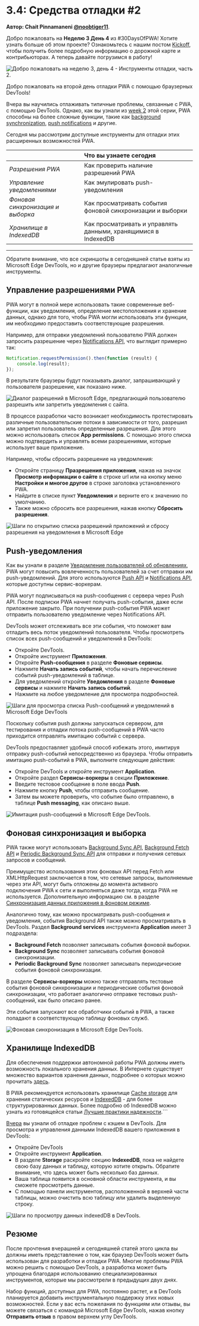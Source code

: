# 3.4: Средства отладки #2

**Автор: Chait Pinnamaneni [@noobtiger11](https://twitter.com/noobtiger11)**.

Добро пожаловать на **Неделю 3 День 4** из #30DaysOfPWA! Хотите узнать больше об этом проекте? Ознакомьтесь с нашим постом [Kickoff](../index.md), чтобы получить более подробную информацию о дорожной карте и контрибьюторах. А теперь давайте погрузимся в работу!

![Добро пожаловать на неделю 3, день 4 - Инструменты отладки, часть 2.](_media/day-04.jpg)

Добро пожаловать на второй день отладки PWA с помощью браузерных DevTools!

Вчера вы научились отлаживать типичные проблемы, связанные с PWA, с помощью DevTools. Однако, как вы узнали из [week 2](../advanced-capabilities/index.md) этой серии, PWA способны на более сложные функции, такие как [background synchronization](../advanced-capabilities/06.md), [push notifications](../advanced-capabilities/07.md) и другие.

Сегодня мы рассмотрим доступные инструменты для отладки этих расширенных возможностей PWA.

|  | Что вы узнаете сегодня |
| :-- | :-- |
| _Разрешения PWA_ | Как проверить наличие разрешений PWA |
| _Управление уведомлениями_ | Как эмулировать push-уведомления |
| _Фоновая синхронизация и выборка_ | Как просматривать события фоновой синхронизации и выборки |
| _Хранилище в IndexedDB_ | Как просматривать и управлять данными, хранящимися в IndexedDB |

---

Обратите внимание, что все скриншоты в сегодняшней статье взяты из Microsoft Edge DevTools, но и другие браузеры предлагают аналогичные инструменты.

## Управление разрешениями PWA

PWA могут в полной мере использовать такие современные веб-функции, как уведомления, определение местоположения и хранение данных, однако для того, чтобы PWA могли использовать эти функции, им необходимо предоставить соответствующие разрешения.

Например, для отправки уведомлений пользователю PWA должен запросить разрешение через [Notifications API](https://aka.ms/learn-PWA/30Days-3.4/developer.mozilla.org/docs/Web/API/Notifications_API), что выглядит примерно так:

```javascript
Notification.requestPermission().then(function (result) {
    console.log(result);
});
```

В результате браузеры будут показывать диалог, запрашивающий у пользователя разрешение, как показано ниже.

![Диалог разрешений в Microsoft Edge, предлагающий пользователю разрешить или запретить уведомления с сайта.](_media/day-04-permission-dialog.png)

В процессе разработки часто возникает необходимость протестировать различные пользовательские потоки в зависимости от того, разрешил или запретил пользователь определенные разрешения. Для этого можно использовать список **App permissions**. С помощью этого списка можно подтвердить и управлять всеми разрешениями, которые использует ваше приложение.

Например, чтобы сбросить разрешение на уведомления:

-   Откройте страницу **Празрешения приложения**, нажав на значок **Просмотр информации о сайте** в строке url или на кнопку меню **Настройки и многое другое** в строке заголовка установленного PWA.
-   Найдите в списке пункт **Уведомления** и верните его к значению по умолчанию.
-   Также можно сбросить все разрешения, нажав кнопку **Сбросить разрешения**.

![Шаги по открытию списка разрешений приложений и сбросу разрешения на уведомления в Microsoft Edge](_media/day-04-all-permission.png)

## Push-уведомления

Как вы узнали в разделе [Уведомление пользователей об обновлениях](../advanced-capabilities/07.md), PWA могут повысить вовлеченность пользователей за счет отправки им push-уведомлений. Для этого используются [Push API](https://aka.ms/learn-PWA/30Days-3.4/developer.mozilla.org/docs/Web/API/Push_API) и [Notifications API](https://aka.ms/learn-PWA/30Days-3.4/developer.mozilla.org/docs/Web/API/Notifications_API), которые доступны сервис-воркерам.

PWA могут подписываться на push-сообщения с сервера через Push API. После подписки PWA начнет получать push-события, даже если приложение закрыто. При получении push-события PWA может отправить пользователю уведомление через Notifications API.

DevTools может отслеживать все эти события, что поможет вам отладить весь поток уведомлений пользователя. Чтобы просмотреть список всех push-сообщений и уведомлений в DevTools:

-   Откройте DevTools.
-   Откройте инструмент **Приложения**.
-   Откройте **Push-сообщения** в разделе **Фоновые сервисы**.
-   Нажмите **Начать запись событий**, чтобы начать перечисление событий push-уведомлений в таблице.
-   Для уведомлений откройте **Уведомления** в разделе **Фоновые сервисы** и нажмите **Начать запись событий**.
-   Нажмите на любое уведомление для просмотра подробностей.

![Шаги для просмотра списка Push-сообщений и уведомлений в Microsoft Edge DevTools](_media/day-04-notifications-table.png)

Поскольку события push должны запускаться сервером, для тестирования и отладки потока push-сообщений в PWA часто приходится отправлять имитацию событий с сервера.

DevTools предоставляет удобный способ избежать этого, имитируя отправку push-событий непосредственно из браузера. Чтобы отправить имитацию push-событий в PWA, выполните следующие действия:

-   Откройте DevTools и откройте инструмент **Application**.
-   Откройте раздел **Сервисы-воркеры** в секции **Приложение**.
-   Введите тестовое сообщение в поле ввода **Push**.
-   Нажмите кнопку **Push**, чтобы отправить сообщение.
-   Затем вы можете проверить, что событие было отправлено, в таблице **Push messaging**, как описано выше.

![Имитация push-сообщений в Microsoft Edge DevTools.](_media/day-04-push-messages-mock.png)

## Фоновая синхронизация и выборка

PWA также могут использовать [Background Sync API](https://aka.ms/learn-PWA/30Days-3.4/developer.mozilla.org/en-US/docs/Web/API/Background_Synchronization_API), [Background Fetch API](https://aka.ms/learn-PWA/30Days-3.4/developer.mozilla.org/docs/Web/API/Background_Fetch_API) и [Periodic Background Sync API](https://aka.ms/learn-PWA/30Days-3.4/developer.mozilla.org/docs/Web/API/Web_Periodic_Background_Synchronization_API) для отправки и получения сетевых запросов и сообщений.

Преимущество использования этих фоновых API перед Fetch или XMLHttpRequest заключается в том, что сетевые запросы, выполняемые через эти API, могут быть отложены до момента активного подключения PWA к сети и выполняться даже тогда, когда PWA не используется. Дополнительную информацию см. в разделе [Синхронизация данных приложения в фоновом режиме](../advanced-capabilities/06.md).

Аналогично тому, как можно просматривать push-сообщения и уведомления, события Background API также можно просматривать в DevTools. Раздел **Background services** инструмента **Application** имеет 3 подраздела:

-   **Background Fetch** позволяет записывать события фоновой выборки.
-   **Background Sync** позволяет записывать события фоновой синхронизации.
-   **Periodic Background Sync** позволяет записывать периодические события фоновой синхронизации.

В разделе **Сервисы-воркеры** можно также отправлять тестовые события фоновой синхронизации и периодические события фоновой синхронизации, что работает аналогично отправке тестовых push-сообщений, как было описано ранее.

Эти события запускают все обработчики событий в PWA, а также попадают в соответствующую таблицу фоновых служб.

![Фоновая синхронизация в Microsoft Edge DevTools.](_media/day-04-background-services.png)

## Хранилище IndexedDB

Для обеспечения поддержки автономной работы PWA должны иметь возможность локального хранения данных. В Интернете существует множество вариантов хранения данных, подробнее о которых можно прочитать [здесь](../core-concepts/05.md).

В PWA рекомендуется использовать хранилище [Cache storage](../advanced-capabilities/05.md) для хранения статических ресурсов и [IndexedDB](https://aka.ms/learn-PWA/30Days-3.4/developer.mozilla.org/docs/Web/API/IndexedDB_API) - для более структурированных данных. Более подробно об IndexedDB можно узнать из готовящейся статьи [Лучшие практики надежности](../platforms-practices/04.md).```

[Вчера](./03.md) вы узнали об отладке проблем с кэшем в DevTools. Для просмотра и управления данными IndexedDB вашего приложения в DevTools:

-   Откройте DevTools
-   Откройте инструмент **Application**.
-   В разделе **Storage** раскройте секцию **IndexedDB**, пока не найдете свою базу данных и таблицу, которую хотите открыть. Обратите внимание, что здесь может быть несколько баз данных.
-   Ваша таблица появится в основной области инструмента, и вы сможете просмотреть данные.
-   С помощью панели инструментов, расположенной в верхней части таблицы, можно очистить всю таблицу или удалить выделенную строку.

![Шаги по просмотру данных indexedDB в DevTools.](_media/day-04-indexeddb.png)

## Резюме

После прочтения вчерашней и сегодняшней статей этого цикла вы должны иметь представление о том, как браузер DevTools может быть использован для разработки и отладки PWA. Многие проблемы PWA можно решить с помощью DevTools, а разработка может быть упрощена благодаря использованию специализированных инструментов, которые мы рассмотрели в предыдущих двух днях.

Набор функций, доступных для PWA, постоянно растет, и в DevTools планируется добавить инструментальную поддержку этих новых возможностей. Если у вас есть пожелания по функциям или отзывы, вы можете связаться с командой Microsoft Edge DevTools, нажав кнопку **Отправить отзыв** в правом верхнем углу DevTools.
